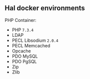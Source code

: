## Hal docker environments

PHP Container:
- PHP `7.3.4`
- LDAP
- PECL Libsodium `2.0.4`
- PECL Memcached
- Opcache
- PDO MySQL
- PDO PgSQL
- Zip
- Zlib
